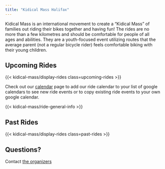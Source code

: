 ```yaml
---
title: "Kidical Mass Halifax"
---
```


Kidical Mass is an international movement to create a “Kidical Mass” of families out riding their bikes together and having fun! The rides are no more than a few kilometres and should be comfortable for people of all ages and abilities. They are a youth-focused event utilizing routes that the average parent (not a regular bicycle rider) feels comfortable biking with their young children.

## Upcoming Rides
{{< kidical-mass/display-rides class=upcoming-rides >}}

Check out our [calendar](kidical-mass/calendar) page to add our ride calendar to your list of google calendars to see new ride events or to copy existing ride events to your own google calendar.

{{< kidical-mass/ride-general-info >}}

## Past Rides
{{< kidical-mass/display-rides class=past-rides >}}

## Questions?
Contact [the organizers](mailto:foo@bar.com)
